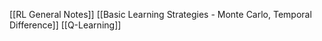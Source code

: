 [[RL General Notes]]
[[Basic Learning Strategies - Monte Carlo, Temporal Difference]]
[[Q-Learning]]
